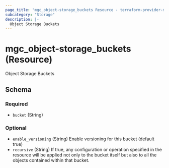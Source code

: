 ```yaml
---
page_title: "mgc_object-storage_buckets Resource - terraform-provider-mgc"
subcategory: "Storage"
description: |-
  Object Storage Buckets
---
```


# mgc_object-storage_buckets (Resource)

Object Storage Buckets

<!-- schema generated by tfplugindocs -->
## Schema

### Required

- `bucket` (String)

### Optional

- `enable_versioning` (String) Enable versioning for this bucket (default true)
- `recursive` (String) If true, any configuration or operation specified in the resource will be applied not only to the bucket itself but also to all the objects contained within that bucket.

